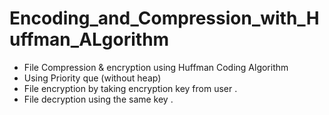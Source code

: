 # Encoding_and_Compression_with_Huffman_ALgorithm

* File Compression & encryption using Huffman Coding Algorithm 
* Using  Priority que (without heap)
* File encryption by taking encryption key from user .
* File decryption using the same key .


